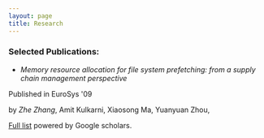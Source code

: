 ```yaml
---
layout: page
title: Research
---
```

### Selected Publications:
* *Memory resource allocation for file system prefetching: from a supply chain management perspective*

Published in EuroSys '09

by _Zhe Zhang_, Amit Kulkarni, Xiaosong Ma, Yuanyuan Zhou, 

[Full list](https://scholar.google.com/citations?user=21fWeu8AAAAJ) powered by Google scholars.